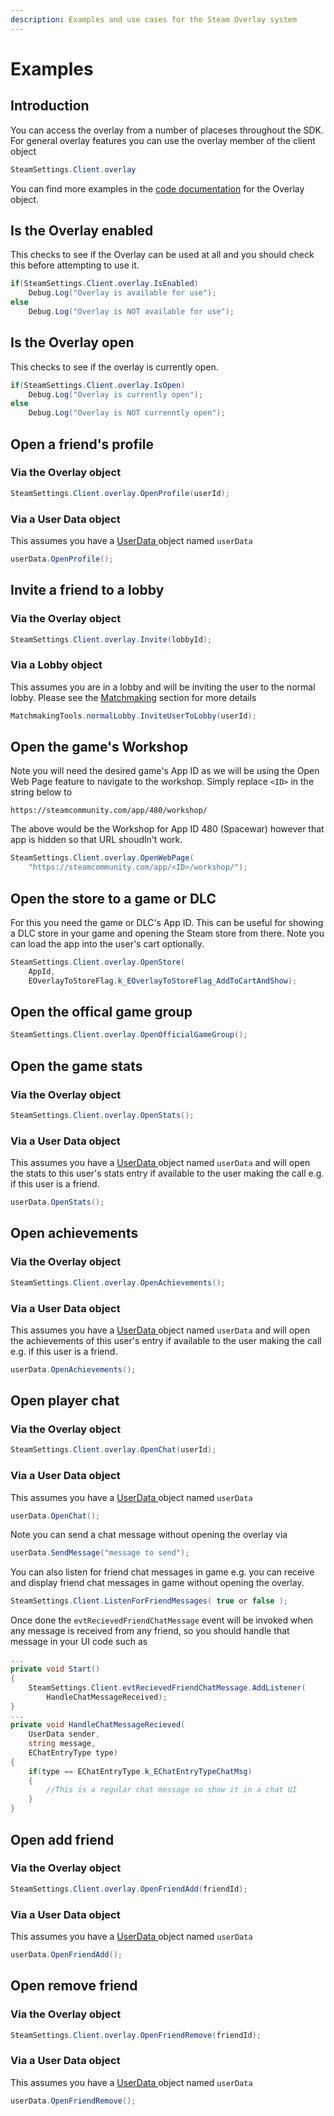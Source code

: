 ```yaml
---
description: Examples and use cases for the Steam Overlay system
---
```


# Examples

## Introduction

You can access the overlay from a number of placeses throughout the SDK. For general overlay features you can use the overlay member of the client object

```csharp
SteamSettings.Client.overlay
```

You can find more examples in the [code documentation](https://heathen-engineering.github.io/steamworks-v2-documentation/#CSharpClass:HeathenEngineering.SteamAPI.SteamSettings.GameClient.Overlay) for the Overlay object.

## Is the Overlay enabled

This checks to see if the Overlay can be used at all and you should check this before attempting to use it.

```csharp
if(SteamSettings.Client.overlay.IsEnabled)
    Debug.Log("Overlay is available for use");
else
    Debug.Log("Overlay is NOT available for use");
```

## Is the Overlay open

This checks to see if the overlay is currently open.

```csharp
if(SteamSettings.Client.overlay.IsOpen)
    Debug.Log("Overlay is currently open");
else
    Debug.Log("Overlay is NOT currenntly open");
```

## Open a friend's profile

### Via the Overlay object

```csharp
SteamSettings.Client.overlay.OpenProfile(userId);
```

### Via a User Data object

This assumes you have a [UserData ](../user-data.md)object named `userData`

```csharp
userData.OpenProfile();
```

## Invite a friend to a lobby

### Via the Overlay object

```csharp
SteamSettings.Client.overlay.Invite(lobbyId);
```

### Via a Lobby object

This assumes you are in a lobby and will be inviting the user to the normal lobby. Please see the [Matchmaking](../multiplayer/matchmaking-tools.md) section for more details

```csharp
MatchmakingTools.normalLobby.InviteUserToLobby(userId);
```

## Open the game's Workshop

Note you will need the desired game's App ID as we will be using the Open Web Page feature to navigate to the workshop. Simply replace `<ID>` in the string below to&#x20;

`https://steamcommunity.com/app/480/workshop/`&#x20;

The above would be the Workshop for App ID 480 (Spacewar) however that app is hidden so that URL shoudln't work. &#x20;

```csharp
SteamSettings.Client.overlay.OpenWebPage(
    "https://steamcommunity.com/app/<ID>/workshop/");
```

## Open the store to a game or DLC

For this you need the game or DLC's App ID. This can be useful for showing a DLC store in your game and opening the Steam store from there. Note you can load the app into the user's cart optionally.

```csharp
SteamSettings.Client.overlay.OpenStore(
    AppId, 
    EOverlayToStoreFlag.k_EOverlayToStoreFlag_AddToCartAndShow);
```

## Open the offical game group

```csharp
SteamSettings.Client.overlay.OpenOfficialGameGroup();
```

## Open the game stats

### Via the Overlay object

```csharp
SteamSettings.Client.overlay.OpenStats();
```

### Via a User Data object

This assumes you have a [UserData ](../user-data.md)object named `userData` and will open the stats to this user's stats entry if available to the user making the call e.g. if this user is a friend.

```csharp
userData.OpenStats();
```

## Open achievements

### Via the Overlay object

```csharp
SteamSettings.Client.overlay.OpenAchievements();
```

### Via a User Data object

This assumes you have a [UserData ](../user-data.md)object named `userData` and will open the achievements of this user's entry if available to the user making the call e.g. if this user is a friend.

```csharp
userData.OpenAchievements();
```

## Open player chat

### Via the Overlay object

```csharp
SteamSettings.Client.overlay.OpenChat(userId);
```

### Via a User Data object

This assumes you have a [UserData ](../user-data.md)object named `userData`

```csharp
userData.OpenChat();
```

Note you can send a chat message without opening the overlay via&#x20;

```csharp
userData.SendMessage("message to send");
```

You can also listen for friend chat messages in game e.g. you can receive and display friend chat messages in game without opening the overlay.

```csharp
SteamSettings.Client.ListenForFriendMessages( true or false );
```

Once done the `evtRecievedFriendChatMessage` event will be invoked when any message is received from any friend, so you should handle that message in your UI code such as&#x20;

```csharp
...
private void Start()
{
    SteamSettings.Client.evtRecievedFriendChatMessage.AddListener(
        HandleChatMessageReceived);
}
...
private void HandleChatMessageRecieved(
    UserData sender, 
    string message, 
    EChatEntryType type)
{
    if(type == EChatEntryType.k_EChatEntryTypeChatMsg)
    {
        //This is a regular chat message so show it in a chat UI
    }
}
```

## Open add friend

### Via the Overlay object

```csharp
SteamSettings.Client.overlay.OpenFriendAdd(friendId);
```

### Via a User Data object

This assumes you have a [UserData ](../user-data.md)object named `userData`

```csharp
userData.OpenFriendAdd();
```

## Open remove friend

### Via the Overlay object

```csharp
SteamSettings.Client.overlay.OpenFriendRemove(friendId);
```

### Via a User Data object

This assumes you have a [UserData ](../user-data.md)object named `userData`

```csharp
userData.OpenFriendRemove();
```
